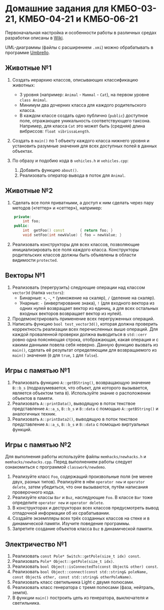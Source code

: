# Домашние задания для КМБО-03-21, КМБО-04-21 и КМБО-06-21

Первоначальная настройка и особенности работы в различных средах разработки описаны в [Wiki](../../wiki).

UML-диаграммы (файлы с расширением `.xmi`) можно обрабатывать в программе [Umbrello](https://umbrello.kde.org/).

## Животные №1

1. Создать иерархию классов, описывающих классификацию животных:
   * 3 уровня (например: `Animal` - `Mammal` - `Cat`), на первом уровне `class Animal`.
   * Минимум два дочерних класса для каждого родительского класса.
   * В каждом классе создать одно публично (`public`) доступное поле, отражающее уникальность соответствующего таксона.
     Например, для класса `Cat` это может быть (средняя) длина вибриссов: `float vibrissaLength`.

2. Создать в `main()` по 1 объекту каждого класса нижнего уровня и установить разумные значения для всех доступных полей в данных объектах.

3. По образу и подобию кода в `vehicles.h` и `vehicles.cpp`:
   1. Добавить функцию `about()`.
   2. Реализовать оператор вывода в поток для `Animal`.

## Животные №2

1. Сделать все поля приватными, а доступ к ним сделать через пару методов («геттер» и «сеттер»), например:
```cpp
    private:
        int foo;
    public:
        int  getFoo() const       { return foo; }
        void setFoo(int newValue) { foo = newValue; }
```
2. Реализовать конструкторы для всех классов, позволяющие инициализировать все поля каждого класса.
   Конструкторы родительских классов должны быть объявлены в области видимости `protected`.

## Векторы №1

1. Реализовать (перегрузить) следующие операции над классом `vector3d` (папка `vectors`):
   - Бинарные: `+`, `-`, `*` (умножение на скаляр), `/` (деление на скаляр).
   - Унарные: `-` (инвертирование знака), `!` (для входного вектора из одних нулей возвращает вектор из единиц,
     а для всех остальных входных векторов возвращает вектор из нулей).
2. Продемонстрировать применение всех перегруженных операций.
3. Написать функцию `bool test_vector3d()`, которая должна проверить корректность реализации всех перечисленных выше операций.
   Для каждой проваленной проверки должна выводиться в `std::cerr` ровно одна поясняющая строка, отображающая, какая операция и с какими данными повела себя неверно.
   Данную функцию вызвать из `main()`, сделать её результат определяющим для возвращаемого из `main()` значения (`0` для `true`, `1` для `false`).

## Игры с памятью №1

1. Реализовать функцию `A::getBString()`, возвращающую значение `B::b_s`
   (подразумевается, что объект, для которого вызывается, является объектом типа `B`).
   Используйте знание о расположении объектов в памяти.
2. Реализовать `A::printData()`, выводящую в поток текствое представление `A::a_s`, `B::b_s` и `B::data`
   с помощью `A::getBString()` и аналогичных техник.
3. Реализовать `A::printData2()`, выводящую в поток текствое представление `A::a_s`, `B::b_s` и `B::data`
   с помощью виртуальных функций.

## Игры с памятью №2

Для выполнения работы используйте файлы `memhacks/newhacks.h` и `memhacks/newhacks.cpp`.
Перед выполнением работы следует ознакомиться с программой `classwork/newdemo`.

1. Реализуйте класс `Foo`, содержащий произвольные поля (не менее двух, разных типов).
   Реализуйте в нём `operator new` и `operator delete`, затем убедиться, что они вызываются, путём написания проверочного кода.
2. Реализуйте классы `Bar` и `Buz`, наследующие `Foo`.
   В классе `Bar` тоже определите `operator new` и `operator delete`.
3. В конструкторах и деструкторах всех классов предусмотреть вывод отладочной информации об их срабатывании.
4. Создайте экземпляры всех трёх созданных классов на стеке и в динамической памяти.
   Изучите поведение программы.
5. Запретите создание объектов класса `Buz` в динамической памяти.

## Электричество №1

1. Реализовать `const Pole* Switch::getPole(size_t idx) const`.
2. Реализовать `Pole* Object::getPole(size_t idx)`.
3. Реализовать `bool Object::isConnectedTo(const Object& other) const`.
4. Реализовать `bool Object::connect(const std::string& poleName, const Object& other, const std::string& otherPoleName)`.
5. Реализовать класс светильника Light с двумя полюсами.
6. Реализовать класс генератора с тремя полюсами (фаза, нейтраль, земпя).
7. В функции `main()` построить цепь из генератора, выключателя и светильника.
